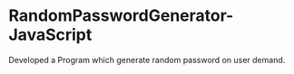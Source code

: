 # RandomPasswordGenerator-JavaScript
Developed a Program which generate random password on user demand.
